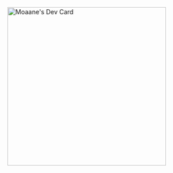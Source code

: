 <a href="https://app.daily.dev/moaane"><img src="https://api.daily.dev/devcards/v2/beB2mnO3lay9EoPnTTo5N.png?r=5cn&type=default" width="356" alt="Moaane's Dev Card"/></a>
<!--
**Moaane/Moaane** is a ✨ _special_ ✨ repository because its `README.md` (this file) appears on your GitHub profile.

Here are some ideas to get you started:

- 🔭 I’m currently working on ...
- 🌱 I’m currently learning ...
- 👯 I’m looking to collaborate on ...
- 🤔 I’m looking for help with ...
- 💬 Ask me about ...
- 📫 How to reach me: ...
- 😄 Pronouns: ...
- ⚡ Fun fact: ...
-->
